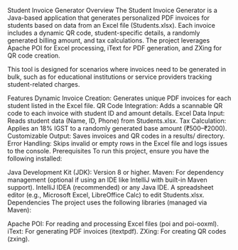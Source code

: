 Student Invoice Generator
Overview
The Student Invoice Generator is a Java-based application that generates personalized PDF invoices for students based on data from an Excel file (Students.xlsx). Each invoice includes a dynamic QR code, student-specific details, a randomly generated billing amount, and tax calculations. The project leverages Apache POI for Excel processing, iText for PDF generation, and ZXing for QR code creation.

This tool is designed for scenarios where invoices need to be generated in bulk, such as for educational institutions or service providers tracking student-related charges.

Features
Dynamic Invoice Creation: Generates unique PDF invoices for each student listed in the Excel file.
QR Code Integration: Adds a scannable QR code to each invoice with student ID and amount details.
Excel Data Input: Reads student data (Name, ID, Phone) from Students.xlsx.
Tax Calculation: Applies an 18% IGST to a randomly generated base amount (₹500–₹2000).
Customizable Output: Saves invoices and QR codes in a results/ directory.
Error Handling: Skips invalid or empty rows in the Excel file and logs issues to the console.
Prerequisites
To run this project, ensure you have the following installed:

Java Development Kit (JDK): Version 8 or higher.
Maven: For dependency management (optional if using an IDE like IntelliJ with built-in Maven support).
IntelliJ IDEA (recommended) or any Java IDE.
A spreadsheet editor (e.g., Microsoft Excel, LibreOffice Calc) to edit Students.xlsx.
Dependencies
The project uses the following libraries (managed via Maven):

Apache POI: For reading and processing Excel files (poi and poi-ooxml).
iText: For generating PDF invoices (itextpdf).
ZXing: For creating QR codes (zxing).
